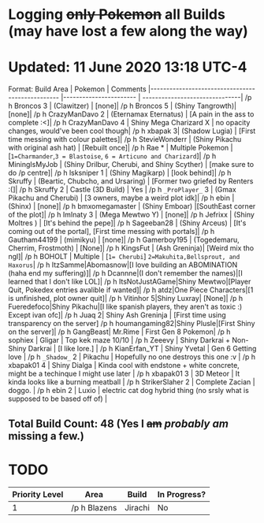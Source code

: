 # Logging ~~only Pokemon~~ all Builds (may have lost a few along the way)
# Updated: 11 June 2020 13:18 UTC-4

Format:
Build Area | Pokemon | Comments
|------------------------------------------------- |----------------------- | -------------------------------|
/p h Broncos 3 | (Clawitzer) | [none]|
/p h Broncos 5 | (Shiny Tangrowth)| [none]|
/p h CrazyManDavo 2 | (Eternamax Eternatus) | [A pain in the ass to complete :<]|
/p h CrazyManDavo 4 | Shiny Mega Charizard X | no opacity changes, would've been cool though|
/p h xbapak 3| (Shadow Lugia) | [First time messing with colour palettes]|
/p h StevieWonderr | (Shiny Pikachu with original ash hat) | [Rebuilt once]|
/p h Rae * | Multiple Pokemon | [`1=Charmander`,`3 = Blastoise`, `6 = Articuno and Charizard`]|
/p h MiningIsMyJob | (Shiny Drilbur, Cherubi, and Shiny Scyther) | [make sure to do /p centre]|
/p h lsksniper 1 | (Shiny Magikarp) | [look behind]|
/p h Skruffy | (Beartic, Chubcho, and Ursaring) | [Former two griefed by Renters :(]|
/p h Skruffy 2 | Castle (3D Build) | Yes |
/p h `_ProPlayer_` 3 | (Gmax Pikachu and Cherubi) | [3 owners, maybe a weird plot idk]|
/p h ebin | (Shinx) | [none]|
/p h bmxomegamaster | (Shiny Emboar) |[SouthEast corner of the plot]|
/p h ImInaty 3 | (Mega Mewtwo Y) | [none]|
/p h Jefrixx | (Shiny Moltres ) | [It's behind the pepe]|
/p h Sageeban28 | (Shiny Arceus) | [It's coming out of the portal], [First time messing with portals]|
/p h Gautham44199 | (mimikyu) | [none]|
/p h Gamerboy195 | (Togedemaru, Cherrim, Frostmoth) | [None]|
/p h KingsFut | (Ash Greninja)| [Weird mix tho ngl]|
/p h BOHOLT | Multiple | [`1= Cherubi`] `2=Makuhita,Bellsprout, and Haxorus`|
/p h ItzSamme|Abomasnow|[I love building an ABOMINATION (haha end my suffering)]|
/p h Dcannne|(I don't remember the names)|[I learned that I don't like LOL]|
/p h ItsNotJustAGame|Shiny Mewtwo|[Player Quit, Pokedex entries avalible if wanted]|
/p h atdz|One Piece Characters|[1 is unfinished, plot owner quit]|
/p h Vitinhor 5|Shiny Luxray| [None]|
/p h Fueredefoco|Shiny Pikachu|[I like spanish players, they aren't as toxic :) Except ivan ofc]|
/p h Juaq 2| Shiny Ash Greninja | [First time using transparency on the server]
/p h houmangaming82|Shiny Plusle|[First Shiny on the server]|
/p h GangBeast| Mr.Rime | First Gen 8 Pokemon|
/p h sophiex | Gligar | Top kek maze 10/10 |
/p h Zeeevy | Shiny Darkrai + Non-Shiny Darkrai | [I like lore.] |
/p h KianErfan_YT | Shiny Yvetal | Gen 6 Getting love |
/p h `_Shadow_` 2 | Pikachu | Hopefully no one destroys this one :v |
/p h xbapak01 4 | Shiny Dialga | Kinda cool with endstone + white concrete, might be a techinque I might use later |
/p h xbapak01 3 | 3D Meteor | It kinda looks like a burning meatball |
/p h StrikerSlaher 2 | Complete Zacian | doggo. |
/p h ebin 2 | Luxio | electric cat dog hybrid thing (no srsly what is supposed to be based off of) |

## Total Build Count: 48 (Yes I ~~am~~ *probably am* missing a few.)

# TODO

Priority Level | Area | Build | In Progress?
----------------- | ------------------ | --------------- | ---------------
1 | /p h Blazens | Jirachi | No
